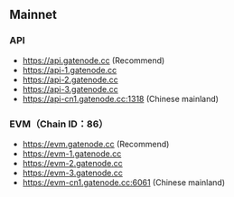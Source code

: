 
## Mainnet

### API

* https://api.gatenode.cc  (Recommend)
* https://api-1.gatenode.cc
* https://api-2.gatenode.cc
* https://api-3.gatenode.cc
* https://api-cn1.gatenode.cc:1318  (Chinese mainland)



### EVM（Chain ID：86）

* https://evm.gatenode.cc  (Recommend)
* https://evm-1.gatenode.cc 
* https://evm-2.gatenode.cc
* https://evm-3.gatenode.cc
* https://evm-cn1.gatenode.cc:6061  (Chinese mainland)








